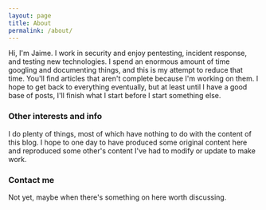 ```yaml
---
layout: page
title: About
permalink: /about/
---
```


Hi, I'm Jaime. I work in security and enjoy pentesting, incident response, and testing new technologies. I spend an enormous amount of time googling and documenting things, and this is my attempt to reduce that time. You'll find articles that aren't complete because I'm working on them. I hope to get back to everything eventually, but at least until I have a good base of posts, I'll finish what I start before I start something else.  

### Other interests and info

I do plenty of things, most of which have nothing to do with the content of this blog. I hope to one day to have produced some original content here and reproduced some other's content I've had to modify or update to make work. 


### Contact me

Not yet, maybe when there's something on here worth discussing.

